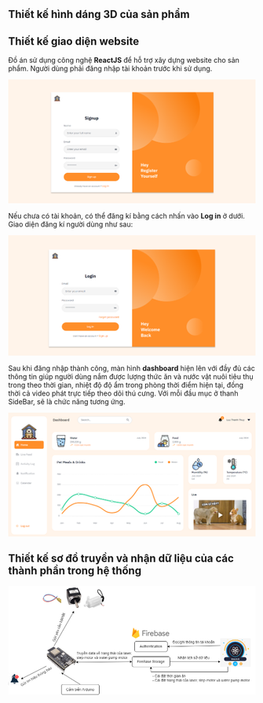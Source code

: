 
## Thiết kế hình dáng 3D của sản phẩm

## Thiết kế giao diện website

Đồ án sử dụng công nghệ **ReactJS** để hỗ trợ xây dựng website cho sản phẩm. Người dùng phải đăng nhập tài khoản trước khi sử dụng.

![img](signup.png)

Nếu chưa có tài khoản, có thể đăng kí bằng cách nhấn vào **Log in** ở dưới. Giao diện đăng kí người dùng như sau:

![img](login.png)

Sau khi đăng nhập thành công, màn hình **dashboard** hiện lên với đầy đủ các thông tin giúp người dùng nắm được lượng thức ăn và nước vật nuôi tiêu thụ trong theo thời gian, nhiệt độ độ ẩm trong phòng thời điểm hiện tại, đồng thời cả video phát trực tiếp theo dõi thú cưng. Với mỗi đầu mục ở thanh SideBar, sẽ là chức năng tương ứng.

![img](dashboard.png)

## Thiết kế sơ đồ truyền và nhận dữ liệu của các thành phần trong hệ thống



![img](diagram.png)


